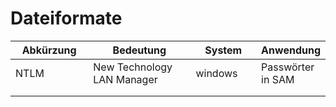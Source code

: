 # Dateiformate



<table><thead><tr><th width="151">Abkürzung</th><th width="268">Bedeutung</th><th width="132">System</th><th>Anwendung</th></tr></thead><tbody><tr><td>NTLM</td><td>New Technology LAN Manager</td><td>windows</td><td>Passwörter in SAM</td></tr><tr><td></td><td></td><td></td><td></td></tr><tr><td></td><td></td><td></td><td></td></tr></tbody></table>
